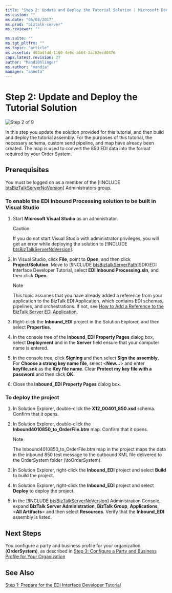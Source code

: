 ```yaml
---
title: "Step 2: Update and Deploy the Tutorial Solution | Microsoft Docs"
ms.custom: ""
ms.date: "06/08/2017"
ms.prod: "biztalk-server"
ms.reviewer: ""

ms.suite: ""
ms.tgt_pltfrm: ""
ms.topic: "article"
ms.assetid: d03adfdd-1160-4e8c-a564-3acb2ecd0476
caps.latest.revision: 27
author: "MandiOhlinger"
ms.author: "mandia"
manager: "anneta"
---
```

# Step 2: Update and Deploy the Tutorial Solution
![Step 2 of 9](../adapters-and-accelerators/wcf-lob-adapter-sdk/media/step-2of9.gif "Step_2of9")  
  
 In this step you update the solution provided for this tutorial, and then build and deploy the tutorial assembly. For the purposes of this tutorial, the necessary schema, custom send pipeline, and map have already been created. The map is used to convert the 850 EDI data into the format required by your Order System.  
  
## Prerequisites  
 You must be logged on as a member of the [!INCLUDE [btsBizTalkServerNoVersion](../includes/btsbiztalkservernoversion-md.md)] Administrators group.  
  
### To enable the EDI Inbound Processing solution to be built in Visual Studio  
  
1. Start **Microsoft Visual Studio** as an administrator.  
  
   > [!CAUTION]
   >  If you do not start Visual Studio with administrator privileges, you will get an error while deploying the solution to [!INCLUDE [btsBizTalkServerNoVersion](../includes/btsbiztalkservernoversion-md.md)].  
  
2. In Visual Studio, click <strong>File</strong>, point to <strong>Open</strong>, and then click <strong>Project/Solution</strong>. Move to [!INCLUDE [btsBiztalkServerPath](../includes/btsbiztalkserverpath-md.md)]SDK\EDI Interface Developer Tutorial, select <strong>EDI Inbound Processing.sln</strong>, and then click <strong>Open</strong>.  
  
   > [!NOTE]
   >  This topic assumes that you have already added a reference from your application to the BizTalk EDI Application, which contains EDI schemas, pipelines, and orchestrations. If not, see [How to Add a Reference to the BizTalk Server EDI Application](http://msdn.microsoft.com/library/7af066fb-372f-4709-b566-c8d6b4a9d782).  
  
3. Right-click the **Inbound_EDI** project in the Solution Explorer, and then select **Properties**.  
  
4. In the console tree of the **Inbound_EDI Property Pages** dialog box, select  **Deployment** and in the **Server** field ensure that your computer name is entered.  
  
5. In the console tree, click **Signing** and then select **Sign the assembly**. For **Choose a strong key name file**, select \<**New…**\> and enter  **keyfile.snk** as the **Key file name**. Clear **Protect my key file with a password** and then click **OK**.  
  
6. Close the **Inbound_EDI Property Pages** dialog box.  
  
### To deploy the project  
  
1. In Solution Explorer, double-click the **X12_00401_850.xsd** schema. Confirm that it opens.  
  
2. In Solution Explorer, double-click the **Inbound4010850_to_OrderFile.btm** map. Confirm that it opens.  
  
   > [!NOTE]
   >  The Inbound4010850_to_OrderFile.btm map in the project maps the data in the inbound 850 test message to the outbound XML file delivered to the OrderSystem folder (\toOrderSystem).  
  
3. In Solution Explorer, right-click the **Inbound_EDI** project and select **Build** to build the project.  
  
4. In Solution Explorer, right-click the **Inbound_EDI** project and select **Deploy** to deploy the project.  
  
5. In the [!INCLUDE [btsBizTalkServerNoVersion](../includes/btsbiztalkservernoversion-md.md)] Administration Console, expand <strong>BizTalk Server Administration</strong>, <strong>BizTalk Group</strong>, <strong>Applications</strong>, \<<strong>All Artifacts</strong>\> and then select <strong>Resources</strong>. Verify that the <strong>Inbound_EDI</strong> assembly is listed.  
  
## Next Steps  
 You configure a party and business profile for your organization (**OrderSystem**), as described in [Step 3: Configure a Party and Business Profile for Your Organization](../core/step-3-configure-a-party-and-business-profile-for-your-organization1.md)  
  
## See Also  
 [Step 1: Prepare for the EDI Interface Developer Tutorial](../core/step-1-prepare-for-the-edi-interface-developer-tutorial.md)
